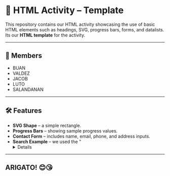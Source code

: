 # 📄 HTML Activity – Template

This repository contains our HTML activity showcasing the use of basic HTML elements such as headings, SVG, progress bars, forms, and datalists.  
Its our **HTML template** for the activity.

---

## 👥 Members
- BUAN  
- VALDEZ  
- JACOB  
- LUTO  
- SALANDANAN  

---

## 🛠️ Features
- **SVG Shape** – a simple rectangle.  
- **Progress Bars** – showing sample progress values.  
- **Contact Form** – includes name, email, phone, and address inputs.  
- **Search Example** – we used the "<details>" attribute for the search section - as shown in the example code.

---

## ARIGATO! 😊😘
